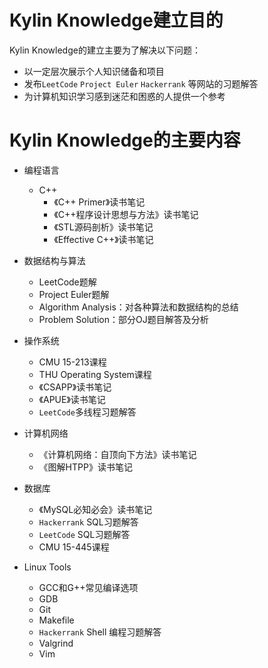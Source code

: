 # Kylin Knowledge建立目的

Kylin Knowledge的建立主要为了解决以下问题：

* 以一定层次展示个人知识储备和项目
* 发布`LeetCode` `Project Euler` `Hackerrank` 等网站的习题解答
* 为计算机知识学习感到迷茫和困惑的人提供一个参考

# Kylin Knowledge的主要内容

* 编程语言
  * C++
    * 《C++ Primer》读书笔记
    * 《C++程序设计思想与方法》读书笔记
    * 《STL源码剖析》读书笔记
    * 《Effective C++》读书笔记

* 数据结构与算法
  * LeetCode题解
  * Project Euler题解
  * Algorithm Analysis：对各种算法和数据结构的总结
  * Problem Solution：部分OJ题目解答及分析
* 操作系统
  * CMU 15-213课程
  * THU Operating System课程
  * 《CSAPP》读书笔记
  * 《APUE》读书笔记
  * `LeetCode`多线程习题解答
* 计算机网络
  * 《计算机网络：自顶向下方法》读书笔记
  * 《图解HTPP》读书笔记
* 数据库
  * 《MySQL必知必会》读书笔记
  * `Hackerrank` SQL习题解答
  * `LeetCode` SQL习题解答
  * CMU 15-445课程
* Linux Tools
  * GCC和G++常见编译选项
  * GDB
  * Git
  * Makefile
  * `Hackerrank` Shell 编程习题解答
  * Valgrind
  * Vim

